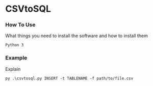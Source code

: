 # CSVtoSQL

### How To Use

What things you need to install the software and how to install them

```
Python 3
```

### Example

Explain

```
py .\csvtosql.py INSERT -t TABLENAME -f path/to/file.csv
```